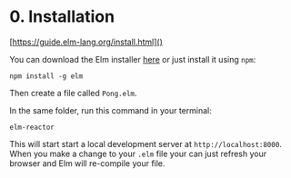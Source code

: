 # 0. Installation

[https://guide.elm-lang.org/install.html]()

You can download the Elm installer [here](https://guide.elm-lang.org/install.html) or just install it using `npm`:

```
npm install -g elm
```

Then create a file called `Pong.elm`.

In the same folder, run this command in your terminal:

`elm-reactor`

This will start start a local development server at `http://localhost:8000`. When you make a change to your `.elm` file your can just refresh your browser and Elm will re-compile your file.

